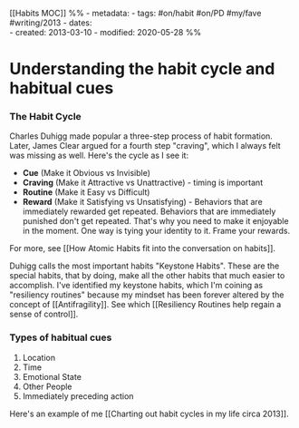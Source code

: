 [[Habits MOC]]
%% - metadata:
	- tags: #on/habit #on/PD #my/fave #writing/2013
	- dates:  
		- created: 2013-03-10
		- modified: 2020-05-28 %%
# Understanding the habit cycle and habitual cues
### The Habit Cycle
Charles Duhigg made popular a three-step process of habit formation. Later, James Clear argued for a fourth step "craving", which I always felt was missing as well. Here's the cycle as I see it:

- **Cue** (Make it Obvious vs Invisible)
- **Craving** (Make it Attractive vs Unattractive) - timing is important
- **Routine** (Make it Easy vs Difficult)
- **Reward** (Make it Satisfying vs Unsatisfying) - Behaviors that are immediately rewarded get repeated. Behaviors that are immediately punished don't get repeated. That's why you need to make it enjoyable in the moment. One way is tying your identity to it. Frame your rewards.

For more, see [[How Atomic Habits fit into the conversation on habits]].

Duhigg calls the most important habits "Keystone Habits". These are the special habits, that by doing, make all the other habits that much easier to accomplish. I've identified my keystone habits, which I'm coining as "resiliency routines" because my mindset has been forever altered by the concept of [[Antifragility]]. See which [[Resiliency Routines help regain a sense of control]].

### Types of habitual cues
1. Location
2. Time
3. Emotional State
4. Other People
5. Immediately preceding action

Here's an example of me [[Charting out habit cycles in my life circa 2013]].